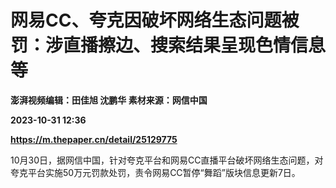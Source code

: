# 网易CC、夸克因破坏网络生态问题被罚：涉直播擦边、搜索结果呈现色情信息等
**澎湃视频编辑：田佳旭 沈鹏华 素材来源：网信中国**

**2023-10-31 12:36**

**https://m.thepaper.cn/detail/25129775**

10月30日，据网信中国，针对夸克平台和网易CC直播平台破坏网络生态问题，对夸克平台实施50万元罚款处罚，责令网易CC暂停“舞蹈”版块信息更新7日。